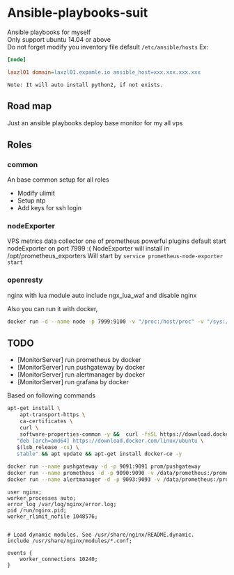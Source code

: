# Ansible-playbooks-suit
Ansible playbooks for myself  
Only support ubuntu 14.04 or above  
Do not forget modify you inventory file default `/etc/ansible/hosts`
Ex:
```ini
[node]

laxzl01 domain=laxzl01.expamle.io ansible_host=xxx.xxx.xxx.xxx
```

`Note: It will auto install python2, if not exists.`


## Road map
Just an ansible playbooks deploy base monitor for my all vps



## Roles

### common
An base common setup for all roles
- Modify ulimit
- Setup ntp
- Add keys for ssh login

### nodeExporter
VPS metrics data collector one of prometheus powerful plugins
default start nodeExporter on port 7999 :(
NodeExporter will install in /opt/prometheus_exporters
Will start by `service prometheus-node-exporter start`


### openresty
nginx with lua module
auto include ngx_lua_waf
and disable nginx



Also you can run it with docker,
```bash
docker run -d --name node -p 7999:9100 -v "/proc:/host/proc" -v "/sys:/host/sys" -v "/:/rootfs"  prom/node-exporter --path.procfs /host/proc --path.sysfs /host/proc --collector.filesystem.ignored-mount-points "^/(sys|proc|dev|host|etc)($|/)" 
```


## TODO
- [MonitorServer] run prometheus by docker
- [MonitorServer] run pushgateway by docker
- [MonitorServer] run alertmanager by docker
- [MonitorServer] run grafana by docker 

Based on following commands

```bash
apt-get install \
    apt-transport-https \
    ca-certificates \
    curl \
    software-properties-common -y &&  curl -fsSL https://download.docker.com/linux/ubuntu/gpg | sudo apt-key add - && apt-key fingerprint 0EBFCD88 && add-apt-repository \
   "deb [arch=amd64] https://download.docker.com/linux/ubuntu \
   $(lsb_release -cs) \
   stable" && apt update && apt-get install docker-ce -y
   
docker run --name pushgateway -d -p 9091:9091 prom/pushgateway
docker run --name prometheus -d -p 9090:9090 -v /data/prometheus:/prometheus-data  prom/prometheus --config.file=/prometheus-data/config.yml
docker run --name alertmanager -d -p 9093:9093 -v /data/prometheus:/prometheus-data  prom/alertmanager --config.file=/prometheus-data/alertmanager_config.yml
```


```test
user nginx;
worker_processes auto;
error_log /var/log/nginx/error.log;
pid /run/nginx.pid;
worker_rlimit_nofile 1048576;


# Load dynamic modules. See /usr/share/nginx/README.dynamic.
include /usr/share/nginx/modules/*.conf;

events {
    worker_connections 10240;
}
```

